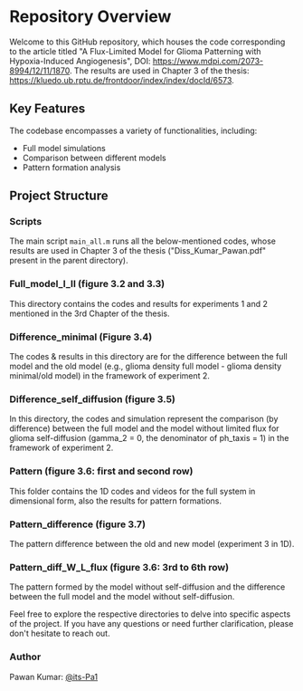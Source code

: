 # Repository Overview

Welcome to this GitHub repository, which houses the code corresponding to the article titled "A Flux-Limited Model for Glioma Patterning with Hypoxia-Induced Angiogenesis", DOI: https://www.mdpi.com/2073-8994/12/11/1870. The results are used in Chapter 3 of the thesis: https://kluedo.ub.rptu.de/frontdoor/index/index/docId/6573.

## Key Features

The codebase encompasses a variety of functionalities, including:

- Full model simulations
- Comparison between different models
- Pattern formation analysis

## Project Structure

### Scripts

The main script `main_all.m` runs all the below-mentioned codes, whose results are used in Chapter 3 of the thesis ("Diss_Kumar_Pawan.pdf" present in the parent directory).

### Full_model_I_II (figure 3.2 and 3.3)

This directory contains the codes and results for experiments 1 and 2 mentioned in the 3rd Chapter of the thesis.

### Difference_minimal (Figure 3.4)

The codes & results in this directory are for the difference between the full model and the old model (e.g., glioma density full model - glioma density minimal/old model) in the framework of experiment 2.

### Difference_self_diffusion (figure 3.5)

In this directory, the codes and simulation represent the comparison (by difference) between the full model and the model without limited flux for glioma self-diffusion (gamma_2 = 0, the denominator of ph_taxis = 1) in the framework of experiment 2.

### Pattern (figure 3.6: first and second row)

This folder contains the 1D codes and videos for the full system in dimensional form, also the results for pattern formations.

### Pattern_difference (figure 3.7)

The pattern difference between the old and new model (experiment 3 in 1D).

### Pattern_diff_W_L_flux (figure 3.6: 3rd to 6th row)

The pattern formed by the model without self-diffusion and the difference between the full model and the model without self-diffusion.

Feel free to explore the respective directories to delve into specific aspects of the project. If you have any questions or need further clarification, please don't hesitate to reach out.

### Author

Pawan Kumar: [@its-Pa1](https://github.com/its-Pa1)